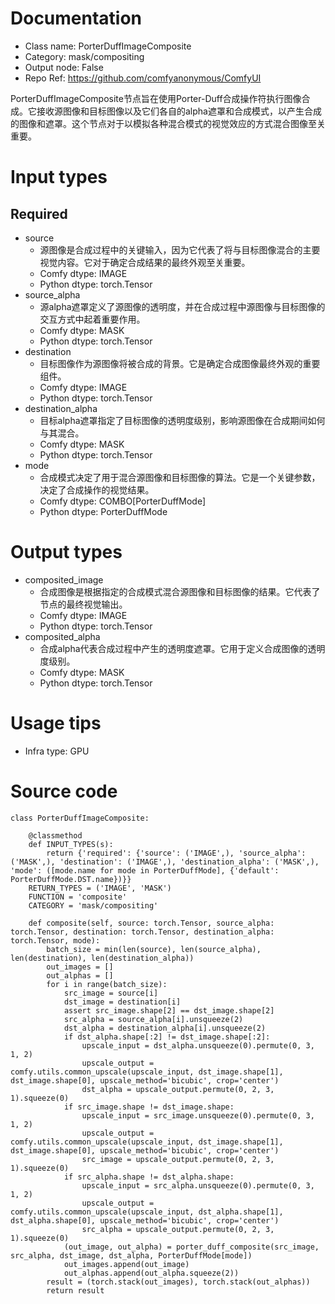 # Documentation
- Class name: PorterDuffImageComposite
- Category: mask/compositing
- Output node: False
- Repo Ref: https://github.com/comfyanonymous/ComfyUI

PorterDuffImageComposite节点旨在使用Porter-Duff合成操作符执行图像合成。它接收源图像和目标图像以及它们各自的alpha遮罩和合成模式，以产生合成的图像和遮罩。这个节点对于以模拟各种混合模式的视觉效应的方式混合图像至关重要。

# Input types
## Required
- source
    - 源图像是合成过程中的关键输入，因为它代表了将与目标图像混合的主要视觉内容。它对于确定合成结果的最终外观至关重要。
    - Comfy dtype: IMAGE
    - Python dtype: torch.Tensor
- source_alpha
    - 源alpha遮罩定义了源图像的透明度，并在合成过程中源图像与目标图像的交互方式中起着重要作用。
    - Comfy dtype: MASK
    - Python dtype: torch.Tensor
- destination
    - 目标图像作为源图像将被合成的背景。它是确定合成图像最终外观的重要组件。
    - Comfy dtype: IMAGE
    - Python dtype: torch.Tensor
- destination_alpha
    - 目标alpha遮罩指定了目标图像的透明度级别，影响源图像在合成期间如何与其混合。
    - Comfy dtype: MASK
    - Python dtype: torch.Tensor
- mode
    - 合成模式决定了用于混合源图像和目标图像的算法。它是一个关键参数，决定了合成操作的视觉结果。
    - Comfy dtype: COMBO[PorterDuffMode]
    - Python dtype: PorterDuffMode

# Output types
- composited_image
    - 合成图像是根据指定的合成模式混合源图像和目标图像的结果。它代表了节点的最终视觉输出。
    - Comfy dtype: IMAGE
    - Python dtype: torch.Tensor
- composited_alpha
    - 合成alpha代表合成过程中产生的透明度遮罩。它用于定义合成图像的透明度级别。
    - Comfy dtype: MASK
    - Python dtype: torch.Tensor

# Usage tips
- Infra type: GPU

# Source code
```
class PorterDuffImageComposite:

    @classmethod
    def INPUT_TYPES(s):
        return {'required': {'source': ('IMAGE',), 'source_alpha': ('MASK',), 'destination': ('IMAGE',), 'destination_alpha': ('MASK',), 'mode': ([mode.name for mode in PorterDuffMode], {'default': PorterDuffMode.DST.name})}}
    RETURN_TYPES = ('IMAGE', 'MASK')
    FUNCTION = 'composite'
    CATEGORY = 'mask/compositing'

    def composite(self, source: torch.Tensor, source_alpha: torch.Tensor, destination: torch.Tensor, destination_alpha: torch.Tensor, mode):
        batch_size = min(len(source), len(source_alpha), len(destination), len(destination_alpha))
        out_images = []
        out_alphas = []
        for i in range(batch_size):
            src_image = source[i]
            dst_image = destination[i]
            assert src_image.shape[2] == dst_image.shape[2]
            src_alpha = source_alpha[i].unsqueeze(2)
            dst_alpha = destination_alpha[i].unsqueeze(2)
            if dst_alpha.shape[:2] != dst_image.shape[:2]:
                upscale_input = dst_alpha.unsqueeze(0).permute(0, 3, 1, 2)
                upscale_output = comfy.utils.common_upscale(upscale_input, dst_image.shape[1], dst_image.shape[0], upscale_method='bicubic', crop='center')
                dst_alpha = upscale_output.permute(0, 2, 3, 1).squeeze(0)
            if src_image.shape != dst_image.shape:
                upscale_input = src_image.unsqueeze(0).permute(0, 3, 1, 2)
                upscale_output = comfy.utils.common_upscale(upscale_input, dst_image.shape[1], dst_image.shape[0], upscale_method='bicubic', crop='center')
                src_image = upscale_output.permute(0, 2, 3, 1).squeeze(0)
            if src_alpha.shape != dst_alpha.shape:
                upscale_input = src_alpha.unsqueeze(0).permute(0, 3, 1, 2)
                upscale_output = comfy.utils.common_upscale(upscale_input, dst_alpha.shape[1], dst_alpha.shape[0], upscale_method='bicubic', crop='center')
                src_alpha = upscale_output.permute(0, 2, 3, 1).squeeze(0)
            (out_image, out_alpha) = porter_duff_composite(src_image, src_alpha, dst_image, dst_alpha, PorterDuffMode[mode])
            out_images.append(out_image)
            out_alphas.append(out_alpha.squeeze(2))
        result = (torch.stack(out_images), torch.stack(out_alphas))
        return result
```